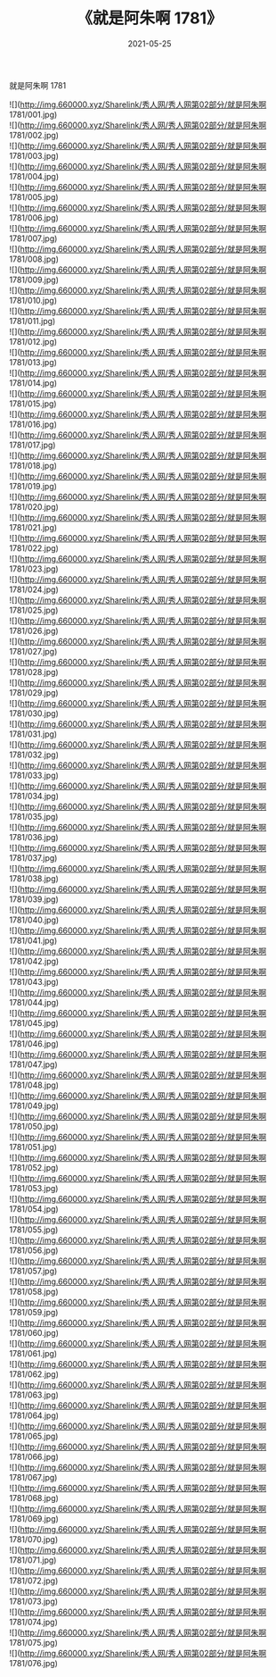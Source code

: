 ﻿---
layout: post
title:  《就是阿朱啊 1781》
date:   2021-05-25
img: http://img.660000.xyz/Sharelink/秀人网/秀人网第02部分/就是阿朱啊 1781/000.jpg
categories: [美女, 清纯, 唯美]
---

就是阿朱啊 1781

  ![](http://img.660000.xyz/Sharelink/秀人网/秀人网第02部分/就是阿朱啊 1781/001.jpg) <br> ![](http://img.660000.xyz/Sharelink/秀人网/秀人网第02部分/就是阿朱啊 1781/002.jpg) <br> ![](http://img.660000.xyz/Sharelink/秀人网/秀人网第02部分/就是阿朱啊 1781/003.jpg) <br> ![](http://img.660000.xyz/Sharelink/秀人网/秀人网第02部分/就是阿朱啊 1781/004.jpg) <br> ![](http://img.660000.xyz/Sharelink/秀人网/秀人网第02部分/就是阿朱啊 1781/005.jpg) <br> ![](http://img.660000.xyz/Sharelink/秀人网/秀人网第02部分/就是阿朱啊 1781/006.jpg) <br> ![](http://img.660000.xyz/Sharelink/秀人网/秀人网第02部分/就是阿朱啊 1781/007.jpg) <br> ![](http://img.660000.xyz/Sharelink/秀人网/秀人网第02部分/就是阿朱啊 1781/008.jpg) <br> ![](http://img.660000.xyz/Sharelink/秀人网/秀人网第02部分/就是阿朱啊 1781/009.jpg) <br> ![](http://img.660000.xyz/Sharelink/秀人网/秀人网第02部分/就是阿朱啊 1781/010.jpg) <br> ![](http://img.660000.xyz/Sharelink/秀人网/秀人网第02部分/就是阿朱啊 1781/011.jpg) <br> ![](http://img.660000.xyz/Sharelink/秀人网/秀人网第02部分/就是阿朱啊 1781/012.jpg) <br> ![](http://img.660000.xyz/Sharelink/秀人网/秀人网第02部分/就是阿朱啊 1781/013.jpg) <br> ![](http://img.660000.xyz/Sharelink/秀人网/秀人网第02部分/就是阿朱啊 1781/014.jpg) <br> ![](http://img.660000.xyz/Sharelink/秀人网/秀人网第02部分/就是阿朱啊 1781/015.jpg) <br> ![](http://img.660000.xyz/Sharelink/秀人网/秀人网第02部分/就是阿朱啊 1781/016.jpg) <br> ![](http://img.660000.xyz/Sharelink/秀人网/秀人网第02部分/就是阿朱啊 1781/017.jpg) <br> ![](http://img.660000.xyz/Sharelink/秀人网/秀人网第02部分/就是阿朱啊 1781/018.jpg) <br> ![](http://img.660000.xyz/Sharelink/秀人网/秀人网第02部分/就是阿朱啊 1781/019.jpg) <br> ![](http://img.660000.xyz/Sharelink/秀人网/秀人网第02部分/就是阿朱啊 1781/020.jpg) <br> ![](http://img.660000.xyz/Sharelink/秀人网/秀人网第02部分/就是阿朱啊 1781/021.jpg) <br> ![](http://img.660000.xyz/Sharelink/秀人网/秀人网第02部分/就是阿朱啊 1781/022.jpg) <br> ![](http://img.660000.xyz/Sharelink/秀人网/秀人网第02部分/就是阿朱啊 1781/023.jpg) <br> ![](http://img.660000.xyz/Sharelink/秀人网/秀人网第02部分/就是阿朱啊 1781/024.jpg) <br> ![](http://img.660000.xyz/Sharelink/秀人网/秀人网第02部分/就是阿朱啊 1781/025.jpg) <br> ![](http://img.660000.xyz/Sharelink/秀人网/秀人网第02部分/就是阿朱啊 1781/026.jpg) <br> ![](http://img.660000.xyz/Sharelink/秀人网/秀人网第02部分/就是阿朱啊 1781/027.jpg) <br> ![](http://img.660000.xyz/Sharelink/秀人网/秀人网第02部分/就是阿朱啊 1781/028.jpg) <br> ![](http://img.660000.xyz/Sharelink/秀人网/秀人网第02部分/就是阿朱啊 1781/029.jpg) <br> ![](http://img.660000.xyz/Sharelink/秀人网/秀人网第02部分/就是阿朱啊 1781/030.jpg) <br> ![](http://img.660000.xyz/Sharelink/秀人网/秀人网第02部分/就是阿朱啊 1781/031.jpg) <br> ![](http://img.660000.xyz/Sharelink/秀人网/秀人网第02部分/就是阿朱啊 1781/032.jpg) <br> ![](http://img.660000.xyz/Sharelink/秀人网/秀人网第02部分/就是阿朱啊 1781/033.jpg) <br> ![](http://img.660000.xyz/Sharelink/秀人网/秀人网第02部分/就是阿朱啊 1781/034.jpg) <br> ![](http://img.660000.xyz/Sharelink/秀人网/秀人网第02部分/就是阿朱啊 1781/035.jpg) <br> ![](http://img.660000.xyz/Sharelink/秀人网/秀人网第02部分/就是阿朱啊 1781/036.jpg) <br> ![](http://img.660000.xyz/Sharelink/秀人网/秀人网第02部分/就是阿朱啊 1781/037.jpg) <br> ![](http://img.660000.xyz/Sharelink/秀人网/秀人网第02部分/就是阿朱啊 1781/038.jpg) <br> ![](http://img.660000.xyz/Sharelink/秀人网/秀人网第02部分/就是阿朱啊 1781/039.jpg) <br> ![](http://img.660000.xyz/Sharelink/秀人网/秀人网第02部分/就是阿朱啊 1781/040.jpg) <br> ![](http://img.660000.xyz/Sharelink/秀人网/秀人网第02部分/就是阿朱啊 1781/041.jpg) <br> ![](http://img.660000.xyz/Sharelink/秀人网/秀人网第02部分/就是阿朱啊 1781/042.jpg) <br> ![](http://img.660000.xyz/Sharelink/秀人网/秀人网第02部分/就是阿朱啊 1781/043.jpg) <br> ![](http://img.660000.xyz/Sharelink/秀人网/秀人网第02部分/就是阿朱啊 1781/044.jpg) <br> ![](http://img.660000.xyz/Sharelink/秀人网/秀人网第02部分/就是阿朱啊 1781/045.jpg) <br> ![](http://img.660000.xyz/Sharelink/秀人网/秀人网第02部分/就是阿朱啊 1781/046.jpg) <br> ![](http://img.660000.xyz/Sharelink/秀人网/秀人网第02部分/就是阿朱啊 1781/047.jpg) <br> ![](http://img.660000.xyz/Sharelink/秀人网/秀人网第02部分/就是阿朱啊 1781/048.jpg) <br> ![](http://img.660000.xyz/Sharelink/秀人网/秀人网第02部分/就是阿朱啊 1781/049.jpg) <br> ![](http://img.660000.xyz/Sharelink/秀人网/秀人网第02部分/就是阿朱啊 1781/050.jpg) <br> ![](http://img.660000.xyz/Sharelink/秀人网/秀人网第02部分/就是阿朱啊 1781/051.jpg) <br> ![](http://img.660000.xyz/Sharelink/秀人网/秀人网第02部分/就是阿朱啊 1781/052.jpg) <br> ![](http://img.660000.xyz/Sharelink/秀人网/秀人网第02部分/就是阿朱啊 1781/053.jpg) <br> ![](http://img.660000.xyz/Sharelink/秀人网/秀人网第02部分/就是阿朱啊 1781/054.jpg) <br> ![](http://img.660000.xyz/Sharelink/秀人网/秀人网第02部分/就是阿朱啊 1781/055.jpg) <br> ![](http://img.660000.xyz/Sharelink/秀人网/秀人网第02部分/就是阿朱啊 1781/056.jpg) <br> ![](http://img.660000.xyz/Sharelink/秀人网/秀人网第02部分/就是阿朱啊 1781/057.jpg) <br> ![](http://img.660000.xyz/Sharelink/秀人网/秀人网第02部分/就是阿朱啊 1781/058.jpg) <br> ![](http://img.660000.xyz/Sharelink/秀人网/秀人网第02部分/就是阿朱啊 1781/059.jpg) <br> ![](http://img.660000.xyz/Sharelink/秀人网/秀人网第02部分/就是阿朱啊 1781/060.jpg) <br> ![](http://img.660000.xyz/Sharelink/秀人网/秀人网第02部分/就是阿朱啊 1781/061.jpg) <br> ![](http://img.660000.xyz/Sharelink/秀人网/秀人网第02部分/就是阿朱啊 1781/062.jpg) <br> ![](http://img.660000.xyz/Sharelink/秀人网/秀人网第02部分/就是阿朱啊 1781/063.jpg) <br> ![](http://img.660000.xyz/Sharelink/秀人网/秀人网第02部分/就是阿朱啊 1781/064.jpg) <br> ![](http://img.660000.xyz/Sharelink/秀人网/秀人网第02部分/就是阿朱啊 1781/065.jpg) <br> ![](http://img.660000.xyz/Sharelink/秀人网/秀人网第02部分/就是阿朱啊 1781/066.jpg) <br> ![](http://img.660000.xyz/Sharelink/秀人网/秀人网第02部分/就是阿朱啊 1781/067.jpg) <br> ![](http://img.660000.xyz/Sharelink/秀人网/秀人网第02部分/就是阿朱啊 1781/068.jpg) <br> ![](http://img.660000.xyz/Sharelink/秀人网/秀人网第02部分/就是阿朱啊 1781/069.jpg) <br> ![](http://img.660000.xyz/Sharelink/秀人网/秀人网第02部分/就是阿朱啊 1781/070.jpg) <br> ![](http://img.660000.xyz/Sharelink/秀人网/秀人网第02部分/就是阿朱啊 1781/071.jpg) <br> ![](http://img.660000.xyz/Sharelink/秀人网/秀人网第02部分/就是阿朱啊 1781/072.jpg) <br> ![](http://img.660000.xyz/Sharelink/秀人网/秀人网第02部分/就是阿朱啊 1781/073.jpg) <br> ![](http://img.660000.xyz/Sharelink/秀人网/秀人网第02部分/就是阿朱啊 1781/074.jpg) <br> ![](http://img.660000.xyz/Sharelink/秀人网/秀人网第02部分/就是阿朱啊 1781/075.jpg) <br> ![](http://img.660000.xyz/Sharelink/秀人网/秀人网第02部分/就是阿朱啊 1781/076.jpg) <br>